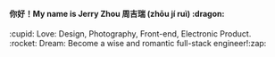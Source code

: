 
<h4>你好！My name is Jerry Zhou 周吉瑞 (zhōu jí ruì) :dragon:</h4>:cupid: Love: Design, Photography, Front-end, Electronic Product.<br />:rocket: Dream: Become a wise and romantic full-stack engineer!:zap:
